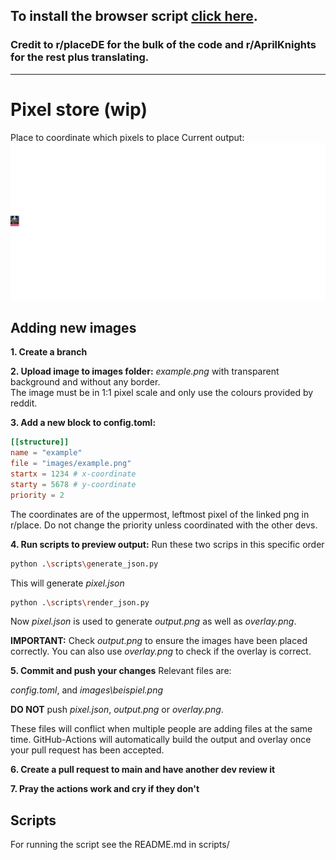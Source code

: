## To install the browser script [click here](https://wayland-smithy.github.io/DF-place/DFplace.user.js).

### Credit to r/placeDE for the bulk of the code and r/AprilKnights for the rest plus translating.
---
# Pixel store (wip)

Place to coordinate which pixels to place
Current output:
![Output](output.png)

## Adding new images
**1. Create a branch**


**2. Upload image to images folder:**
_example.png_ with transparent background and without any border.\
The image must be in 1:1 pixel scale and only use the colours provided by reddit.


**3. Add a new block to config.toml:**
```toml
[[structure]]
name = "example"
file = "images/example.png"
startx = 1234 # x-coordinate
starty = 5678 # y-coordinate
priority = 2
```
The coordinates are of the uppermost, leftmost pixel of the linked png in r/place.
Do not change the priority unless coordinated with the other devs.

**4. Run scripts to preview output:**
Run these two scrips in this specific order
```bash
python .\scripts\generate_json.py
```
This will generate _pixel.json_
```bash
python .\scripts\render_json.py
```
Now _pixel.json_ is used to generate _output.png_ as well as _overlay.png_.

**IMPORTANT:** Check _output.png_ to ensure the images have been placed correctly.
You can also use _overlay.png_ to check if the overlay is correct.


**5. Commit and push your changes**
Relevant files are:

_config.toml_, and _images\beispiel.png_

**DO NOT** push _pixel.json_, _output.png_ or _overlay.png_.

These files will conflict when multiple people are adding files at the same time.
GitHub-Actions will automatically build the output and overlay once your pull request
has been accepted.

**6. Create a pull request to main and have another dev review it**

**7. Pray the actions work and cry if they don't**

## Scripts

For running the script see the README.md in scripts/
